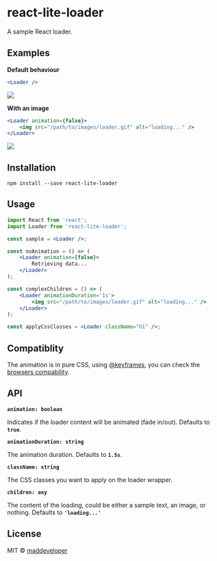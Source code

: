 # react-lite-loader

A sample React loader.

## Examples

**Default behaviour**

```jsx
<Loader />
```

![](https://media.giphy.com/media/l0Iy7ftKoOJULZtlK/giphy.gif)


**With an image**

```jsx
<Loader animation={false}>
    <img src="/path/to/images/loader.gif" alt="loading..." />
</Loader>
```

![](https://media.giphy.com/media/3og0Iw8t2b7dMntFxm/giphy.gif)

## Installation

`npm install --save react-lite-loader`

## Usage

```jsx
import React from 'react';
import Loader from 'react-lite-loader';

const sample = <Loader />;

const noAnimation = () => (
    <Loader animation={false}>
        Retrieving data...
    </Loader>
);

const complexChildren = () => (
    <Loader animationDuration='1s'>
        <img src="/path/to/images/loader.gif" alt="loading..." />
    </Loader>
);

const applyCssClasses = <Loader className="h1" />;
```

## Compatiblity

The animation is in pure CSS, using [@keyframes](https://developer.mozilla.org/fr/docs/Web/CSS/@keyframes), you can check the [browsers compability](https://caniuse.com/#search=keyframe).

## API

**`animation: boolean`**

Indicates if the loader content will be animated (fade in/out). Defaults to **`true`**.


**`animationDuration: string`**

The animation duration. Defaults to **`1.5s`**.


**`className: string`**

The CSS classes you want to apply on the loader wrapper.


**`children: any`**

The content of the loading, could be either a sample text, an image, or nothing. Defaults to **`'loading...'`**


## License

MIT © [maddeveloper](https://github.com/MadDeveloper)